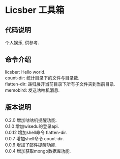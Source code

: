 # Licsber 工具箱

## 代码说明

个人娱乐, 供参考.

## 命令介绍

licsber: Hello world.  
count-dir: 统计目录下的文件与目录数.  
flatten-dir: 递归展开当前目录下所有子文件夹到当前目录.  
memobird: 发送咕咕机消息.

## 版本说明

0.2.0 增加咕咕机提醒功能.  
0.1.0 增加wisedu的登录api.  
0.0.12 增加shell命令 flatten-dir.  
0.0.7 增加shell命令 count-dir.  
0.0.6 增加了邮件提醒功能.  
0.0.4 增加获取mongo数据库功能.  
